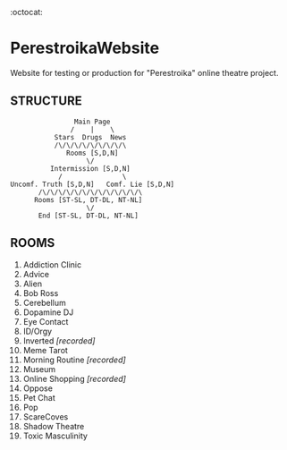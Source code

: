 :octocat:
# PerestroikaWebsite
Website for testing or production for "Perestroika" online theatre project.

## STRUCTURE
```
                Main Page
               /    |    \
           Stars  Drugs  News
           /\/\/\/\/\/\/\/\/\
              Rooms [S,D,N]
                   \/
          Intermission [S,D,N]
            /               \
Uncomf. Truth [S,D,N]   Comf. Lie [S,D,N]
       /\/\/\/\/\/\/\/\/\/\/\/\/\
      Rooms [ST-SL, DT-DL, NT-NL]
                   \/
       End [ST-SL, DT-DL, NT-NL]
```      

## ROOMS
1. Addiction Clinic
2. Advice
3. Alien
4. Bob Ross
5. Cerebellum
6. Dopamine DJ
7. Eye Contact
8. ID/Orgy
9. Inverted _\[recorded]_
10. Meme Tarot
11. Morning Routine _\[recorded]_
12. Museum
13. Online Shopping _\[recorded]_
14. Oppose
15. Pet Chat
16. Pop
17. ScareCoves
18. Shadow Theatre
19. Toxic Masculinity
